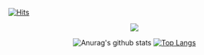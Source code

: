 
[![Hits](https://hits.seeyoufarm.com/api/count/incr/badge.svg?url=https%3A%2F%2Fgithub.com%2Fjin-sungdae%2Fhit-counter&count_bg=%2379C83D&title_bg=%23555555&icon=&icon_color=%23E7E7E7&title=hits&edge_flat=false)](https://hits.seeyoufarm.com)
<div align="center">
<img src="https://capsule-render.vercel.app/api?type=Waving&color=auto&height=200&section=header&text=SoFtWaRe_EnGiNeEr&fontSize=90" />	


![Anurag's github stats](https://github-readme-stats.vercel.app/api?username=jin-sungdae&theme=radical)
[![Top Langs](https://github-readme-stats.vercel.app/api/top-langs/?username=jin-sungdae&layout=compact&theme=radical)](https://github.com/anuraghazra/github-readme-stats)


